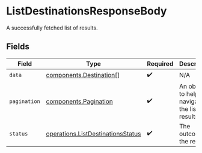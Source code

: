 # ListDestinationsResponseBody

A successfully fetched list of results.


## Fields

| Field                                                                                  | Type                                                                                   | Required                                                                               | Description                                                                            | Example                                                                                |
| -------------------------------------------------------------------------------------- | -------------------------------------------------------------------------------------- | -------------------------------------------------------------------------------------- | -------------------------------------------------------------------------------------- | -------------------------------------------------------------------------------------- |
| `data`                                                                                 | [components.Destination](../../models/shared/destination.md)[]                         | :heavy_check_mark:                                                                     | N/A                                                                                    |                                                                                        |
| `pagination`                                                                           | [components.Pagination](../../models/shared/pagination.md)                             | :heavy_check_mark:                                                                     | An object to help you navigate the list of results.                                    |                                                                                        |
| `status`                                                                               | [operations.ListDestinationsStatus](../../models/operations/listdestinationsstatus.md) | :heavy_check_mark:                                                                     | The outcome of the request                                                             | success                                                                                |